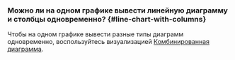 ### Можно ли на одном графике вывести линейную диаграмму и столбцы одновременно? {#line-chart-with-columns}

Чтобы на одном графике вывести разные типы диаграмм одновременно, воспользуйтесь визуализацией [Комбинированная диаграмма](../../datalens/visualization-ref/combined-chart.md). 
